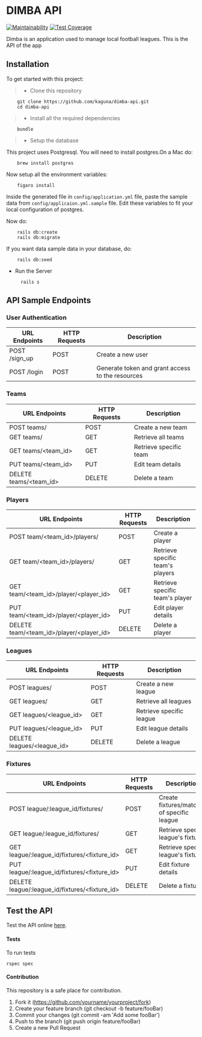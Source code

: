 # DIMBA API

[![Maintainability](https://api.codeclimate.com/v1/badges/24673a0d1280b4efe7d1/maintainability)](https://codeclimate.com/github/kaguna/dimba-api/maintainability)
[![Test Coverage](https://api.codeclimate.com/v1/badges/24673a0d1280b4efe7d1/test_coverage)](https://codeclimate.com/github/kaguna/dimba-api/test_coverage)

Dimba is an application used to manage local football leagues. This is the API of the app

## Installation

To get started with this project:

>- Clone this repository
        
        git clone https://github.com/kaguna/dimba-api.git
        cd dimba-api

>- Install all the required dependencies

        bundle
>- Setup the database

This project uses Postgresql. You will need to install postgres.On a Mac do: 

        brew install postgres

Now setup all the environment variables:

        figaro install

Inside the generated file in `config/application.yml` file, paste the sample data from `config/applicaion.yml.sample` file. Edit these variables to fit your local configuration of postgres.

Now do:

        rails db:create
        rails db:migrate

If you want data sample data in your database, do:

        rails db:seed

- Run the Server

        rails s
       
## API Sample Endpoints

### User Authentication


|URL Endpoints                 | HTTP Requests | Description                                      |
|------------------------------|---------------|--------------------------------------------------|
|POST /sign_up                 | POST          | Create a new user                                |
|POST /login                   | POST          | Generate token and grant access to the resources |



### Teams


|    URL Endpoints                 | HTTP Requests | Description                                   |
|----------------------------------|---------------|-----------------------------------------------|
|    POST teams/                   | POST          | Create a new team                             |
|    GET teams/                    | GET           | Retrieve all teams                            |
|    GET teams/<team_id>           | GET           | Retrieve specific team                        |
|    PUT teams/<team_id>           | PUT           | Edit team details                             |
|    DELETE teams/<team_id>        | DELETE        | Delete a team                                 |

### Players


|    URL Endpoints                                   | HTTP Requests | Description                      |
|----------------------------------------------------|---------------|----------------------------------|
|    POST team/<team_id>/players/                    | POST          | Create a player                  |
|    GET team/<team_id>/players/                     | GET           | Retrieve specific team's players |
|    GET team/<team_id>/player/<player_id>           | GET           | Retrieve specific team's player  |
|    PUT team/<team_id>/player/<player_id>           | PUT           | Edit player details              |
|    DELETE team/<team_id>/player/<player_id>        | DELETE        | Delete a player                  |

### Leagues


|    URL Endpoints                 | HTTP Requests | Description             |
|----------------------------------|---------------|-------------------------|
|    POST leagues/                 | POST          | Create a new league     |
|    GET leagues/                  | GET           | Retrieve all leagues    |
|    GET leagues/<league_id>       | GET           | Retrieve specific league|
|    PUT leagues/<league_id>       | PUT           | Edit league details     |
|    DELETE leagues/<league_id>    | DELETE        | Delete a league         |

### Fixtures


|    URL Endpoints                                   | HTTP Requests | Description                                |
|----------------------------------------------------|---------------|--------------------------------------------|
|    POST league/:league_id/fixtures/                | POST          | Create fixtures/matches of specific league |
|    GET league/:league_id/fixtures/                 | GET           | Retrieve specific league's fixtures        |
|    GET league/:league_id/fixtures/<fixture_id>     | GET           | Retrieve specific league's fixture         |
|    PUT league/:league_id/fixtures/<fixture_id>     | PUT           | Edit fixture details                       |
|    DELETE league/:league_id/fixtures/<fixture_id>  | DELETE        | Delete a fixture                           |


## Test the API
Test the API online [here](https://dimba-api.herokuapp.com).


#### Tests

To run tests

    rspec spec

#### Contribution
This repository is a safe place for contribution.
1. Fork it (https://github.com/yourname/yourproject/fork)
2. Create your feature branch (git checkout -b feature/fooBar)
3. Commit your changes (git commit -am 'Add some fooBar')
4. Push to the branch (git push origin feature/fooBar)
5. Create a new Pull Request